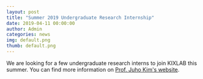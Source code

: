 ```yaml
---
layout: post
title: "Summer 2019 Undergraduate Research Internship"
date: 2019-04-11 00:00:00
author: Admin
categories: news
img: default.png
thumb: default.png
---
```


We are looking for a few undergraduate research interns to join KIXLAB this summer. You can find more information on [Prof. Juho Kim's website](https://juhokim.com/2019-summer-internship-call.html).
